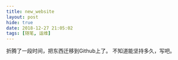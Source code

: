 ```yaml
---
title: new_website
layout: post
hide: true
date: 2018-12-27 21:05:02
tags: [随笔, 运维]
---
```


折腾了一段时间，把东西迁移到Github上了。
不知道能坚持多久，写吧。
